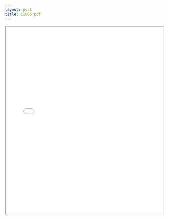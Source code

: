 ```yaml
---
layout: post
title: i1065.pdf
---
```


<div class="pdf-container">
<iframe src="/irs.ea/assets/pdfs/i1065.pdf" height="600" width="100%" allowFullScreen="true"></iframe>
</div>


